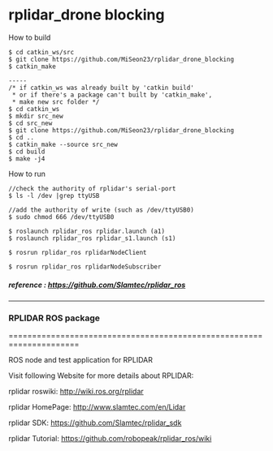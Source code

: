 # rplidar_drone blocking

How to build
```
$ cd catkin_ws/src
$ git clone https://github.com/MiSeon23/rplidar_drone_blocking
$ catkin_make

-----
/* if catkin_ws was already built by 'catkin build'
 * or if there's a package can't built by 'catkin_make',
 * make new src folder */
$ cd catkin_ws
$ mkdir src_new
$ cd src_new
$ git clone https://github.com/MiSeon23/rplidar_drone_blocking
$ cd ..
$ catkin_make --source src_new
$ cd build
$ make -j4
```

How to run
```
//check the authority of rplidar's serial-port
$ ls -l /dev |grep ttyUSB

//add the authority of write (such as /dev/ttyUSB0)
$ sudo chmod 666 /dev/ttyUSB0

$ roslaunch rplidar_ros rplidar.launch (a1)
$ roslaunch rplidar_ros rplidar_s1.launch (s1)

$ rosrun rplidar_ros rplidarNodeClient

$ rosrun rplidar_ros rplidarNodeSubscriber
```

##### reference : https://github.com/Slamtec/rplidar_ros

---

### RPLIDAR ROS package
=====================================================================

ROS node and test application for RPLIDAR

Visit following Website for more details about RPLIDAR:

rplidar roswiki: http://wiki.ros.org/rplidar

rplidar HomePage:   http://www.slamtec.com/en/Lidar

rplidar SDK: https://github.com/Slamtec/rplidar_sdk

rplidar Tutorial:  https://github.com/robopeak/rplidar_ros/wiki
